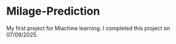 # Milage-Prediction
My first project for Miachine learning. I completed this project on 07/09/2025.
